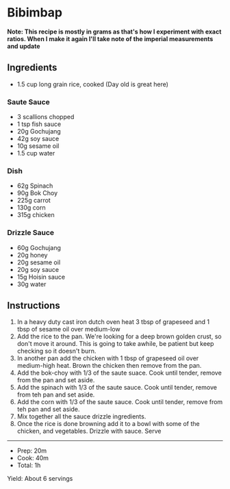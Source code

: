 # Bibimbap

**Note: This recipe is mostly in grams as that's how I experiment with exact ratios. When I make it again I'll take note of the imperial measurements and update**

## Ingredients

- 1.5 cup long grain rice, cooked (Day old is great here)

### Saute Sauce

- 3 scallions chopped
- 1 tsp fish sauce
- 20g Gochujang
- 42g soy sauce
- 10g sesame oil
- 1.5 cup water

### Dish

- 62g Spinach
- 90g Bok Choy
- 225g carrot
- 130g corn
- 315g chicken

### Drizzle Sauce

- 60g Gochujang
- 20g honey
- 20g sesame oil
- 20g soy sauce
- 15g Hoisin sauce
- 30g water


## Instructions

1. In a heavy duty cast iron dutch oven heat 3 tbsp of grapeseed and 1 tbsp of sesame oil over medium-low
1. Add the rice to the pan. We're looking for a deep brown golden crust, so don't move it around. This is going to take awhile, be patient but keep checking so it doesn't burn.
1. In another pan add the chicken with 1 tbsp of grapeseed oil over medium-high heat. Brown the chicken then remove from the pan.
1. Add the bok-choy with 1/3 of the saute suace. Cook until tender, remove from the pan and set aside.
1. Add the spinach with 1/3 of the saute sauce. Cook until tender, remove from teh pan and set aside.
1. Add the corn with 1/3 of the saute sauce. Cook until tender, remove from teh pan and set aside.
1. Mix together all the sauce drizzle ingredients.
1. Once the rice is done browning add it to a bowl with some of the chicken, and vegetables. Drizzle with sauce. Serve

---

- Prep: 20m
- Cook: 40m
- Total: 1h

Yield: About 6 servings
